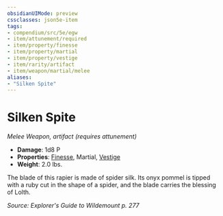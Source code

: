 ```yaml
---
obsidianUIMode: preview
cssclasses: json5e-item
tags:
- compendium/src/5e/egw
- item/attunement/required
- item/property/finesse
- item/property/martial
- item/property/vestige
- item/rarity/artifact
- item/weapon/martial/melee
aliases: 
- "Silken Spite"
---
```

# Silken Spite
*Melee Weapon, artifact (requires attunement)*  

- **Damage**: 1d8 P
- **Properties**: [Finesse](/Systems/5e/rules/item-properties.md#Finesse), Martial, [Vestige](/Systems/5e/rules/item-properties.md#Vestige)
- **Weight**: 2.0 lbs.

The blade of this rapier is made of spider silk. Its onyx pommel is tipped with a ruby cut in the shape of a spider, and the blade carries the blessing of Lolth.

*Source: Explorer's Guide to Wildemount p. 277*